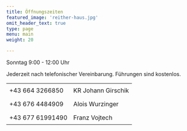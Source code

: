 ```yaml
---
title: Öffnungszeiten
featured_image: 'reither-haus.jpg'
omit_header_text: true
type: page
menu: main
weight: 20

---
```


Sonntag 9:00 - 12:00 Uhr

Jederzeit nach telefonischer Vereinbarung.
Führungen sind kostenlos.

<style>
    #zeiten {
        border-collapse: collapse;
    }
    #zeiten td {
        padding: 0.5rem;
    }
</style>

<table id="zeiten">
    <tr>
        <td>+43 664 3266850</td>
        <td>KR Johann Girschik</td>
    </tr>
    <tr>
        <td>+43 676 4484909</td>
        <td>Alois Wurzinger</td>
    </tr>
    <tr>
        <td>+43 677 61991490</td>
        <td>Franz Vojtech</td>
    </tr>
</table>
